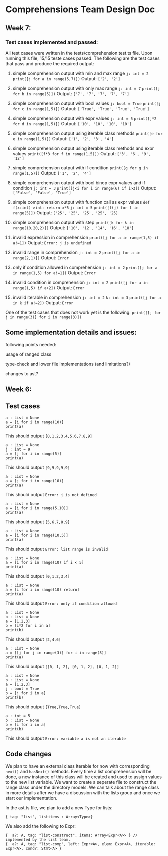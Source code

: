# Comprehensions Team Design Doc

## Week 7:
### Test cases implemented and passed:
All test cases were written in the tests/comprehension.test.ts file. Upon running this file, 15/15 teste cases passed. The following are the test cases that pass and produce the required output:

1. simple comprehension output with min and max range
```j: int = 2```
```print([j for a in range(5,7)])```
Output: ```['2', '2']```

2. simple comprehension output with only max range
```j: int = 7```
```print([j for b in range(5)])```
Output: ```['7', '7', '7', '7', '7']```

3. simple comprehension output with bool values
```j: bool = True```
```print([j for c in range(1,5)])```
Output: ```['True', 'True', 'True', 'True']```

4. simple comprehension output with expr values
```j: int = 5```
```print([j*2 for d in range(1,5)])```
Output: ```['10', '10', '10', '10']```

5. simple comprehension output using iterable class methods
```print([e for e in range(1,5)])```
Output: ```['1', '2', '3', '4']```

6. simple comprehension output using iterable class methods and expr values
```print([f*3 for f in range(1,5)])```
Output: ```['3', '6', '9', '12']```

7. simple comprehension output with if condition
```print([g for g in range(1,5)])```
Output: ```['1', '2', '4']```

8. simple comprehension output with bool binop expr values and if condition
```j: int = 3```
```print([j<i for i in range(6) if i>3])```
Output: ```['False', 'False', 'True']```

9. simple comprehension output with function call as expr values
```def f(x:int)->int: return x*5```
```j: int = 5```
```print([f(j) for l in range(5)])```
Output: ```['25', '25', '25', '25', '25]```

10. simple comprehension output with step
```print([k for k in range(10,20,2)])```
Output: ```['10', '12', '14', '16', '18']```

11. invalid expression in comprehension
```print([j for a in range(1,5) if a!=1])```
Output: ```Error: j is undefined```

12. invalid range in comprehension
```j: int = 2```
```print([j for a in range(2,1)])```
Output: ```Error```

13. only if condition allowed in comprehension
```j: int = 2```
```print([j for a in range(1,5) for a!=1])```
Output: ```Error```

14. invalid condition in comprehension
```j: int = 2```
```print([j for a in range(1,5) if a+2])```
Output: ```Error```

15. invalid iterable in comprehension
```j: int = 2```
```k: int = 3```
```print([j for a in k if a!=2])```
Output: ```Error```

One of the test cases that does not work yet is the following:
```print([[j for j in range(3)] for i in range(3)])```

## Some implementation details and issues:

following points needed:

usage of ranged class

type-check and lower file implementations (and limitations?)

changes to ast?




## Week 6:
## Test cases

```
a : List = None
a = [i for i in range(10)]
print(a)
```
This should output ```[0,1,2,3,4,5,6,7,8,9]```

```
a : List = None
j : int = 9
a = [j for i in range(5)]
print(a)
```
This should output ```[9,9,9,9,9]```

```
a : List = None
a = [j for i in range(10)]
print(a)
```
This should output ```Error: j is not defined```

```
a : List = None
a = [i for i in range(5,10)]
print(a)
```
This should output ```[5,6,7,8,9]```

```
a : List = None
a = [i for i in range(10,5)]
print(a)
```
This should output ```Error: list range is invalid```

```
a : List = None
a = [i for i in range(10) if i < 5]
print(a)
```
This should output ```[0,1,2,3,4]```

```
a : List = None
a = [i for i in range(10) return]
print(a)
```
This should output ```Error: only if condition allowed```

```
a : List = None
b : List = None
a = [1,2,3]
b = [i*2 for i in a]
print(b)
```
This should output ```[2,4,6]```

```
a : List = None
a = [[j for j in range(3)] for i in range(3)]
print(a)
```
This should output ```[[0, 1, 2], [0, 1, 2], [0, 1, 2]]```

```
a : List = None
b : List = None
a = [1,2,3]
j : bool = True
b = [j for i in a]
print(b)
```
This should output ```[True,True,True]```

```
a : int = 5
b : List = None
b = [i for i in a]
print(b)
```
This should output ```Error: variable a is not an iterable```

## Code changes

We plan to have an external class Iterable for now with corresponding ```next()``` and ```hasNext()``` methods. Every time a list comprehension will be done, a new instance of this class will be created and used to assign values to the new list variable. We want to create a seperate file to construct the range class under the directory models. We can talk about the range class in more details after we have a discussion with the lists group and once we start our implementation.

In the ast.ts file,  we plan to add a new Type for lists:
```
{ tag: "list", listitems : Array<Type>}
```

We also add the following to Expr<A>:
```
{  a?: A, tag: "list-construct", items: Array<Expr<A>> } // implemented by the list team. 
{  a?: A, tag: "list-comp", left: Expr<A>, elem: Expr<A>, iterable: Expr<A>, cond?: Stmt<A> }
```



